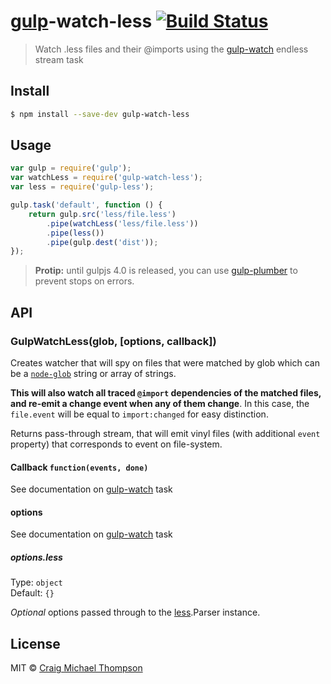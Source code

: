 # [gulp](http://gulpjs.com)-watch-less [![Build Status](https://travis-ci.org/Craga89/gulp-watch-less.svg?branch=master)](https://travis-ci.org/Craga89/gulp-watch-less)

> Watch .less files and their @imports using the [gulp-watch](https://github.com/floatdrop/gulp-watch) endless stream task

## Install

```sh
$ npm install --save-dev gulp-watch-less
```


## Usage

```js
var gulp = require('gulp');
var watchLess = require('gulp-watch-less');
var less = require('gulp-less');

gulp.task('default', function () {
	return gulp.src('less/file.less')
		.pipe(watchLess('less/file.less'))
		.pipe(less())
		.pipe(gulp.dest('dist'));
});
```

> __Protip:__ until gulpjs 4.0 is released, you can use [gulp-plumber](https://github.com/floatdrop/gulp-plumber) to prevent stops on errors.


## API

### GulpWatchLess(glob, [options, callback])

Creates watcher that will spy on files that were matched by glob which can be a [`node-glob`](https://github.com/isaacs/node-glob) string or array of strings.

**This will also watch all traced `@import` dependencies of the matched files, and re-emit a change event when any of them change**.
In this case, the `file.event` will be equal to `import:changed` for easy distinction.

Returns pass-through stream, that will emit vinyl files (with additional `event` property) that corresponds to event on file-system.

#### Callback `function(events, done)`

See documentation on [gulp-watch](https://github.com/floatdrop/gulp-watch) task

#### options

See documentation on [gulp-watch](https://github.com/floatdrop/gulp-watch) task

##### options.less

Type: `object`  
Default: `{}`

*Optional* options passed through to the [less](https://github.com/less/less.js).Parser instance.

## License

MIT &copy; [Craig Michael Thompson](https://github.com/Craga89)
